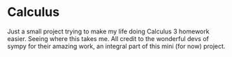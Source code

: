 # Calculus
Just a small project trying to make my life doing Calculus 3 homework easier. Seeing where this takes me. All credit to the wonderful devs
of sympy for their amazing work, an integral part of this mini (for now) project.
